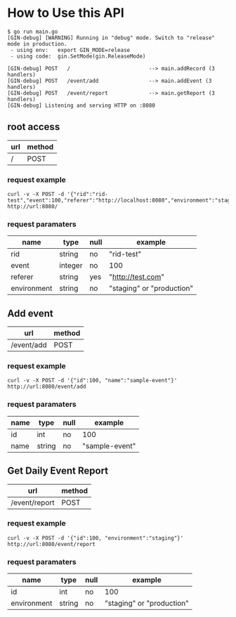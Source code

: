# How to Use this API

```
$ go run main.go
[GIN-debug] [WARNING] Running in "debug" mode. Switch to "release" mode in production.
 - using env:	export GIN_MODE=release
 - using code:	gin.SetMode(gin.ReleaseMode)

[GIN-debug] POST   /                         --> main.addRecord (3 handlers)
[GIN-debug] POST   /event/add                --> main.addEvent (3 handlers)
[GIN-debug] POST   /event/report             --> main.getReport (3 handlers)
[GIN-debug] Listening and serving HTTP on :8080
```

## root access

| url | method |
|---|---|
| / | POST |

### request example

```
curl -v -X POST -d '{"rid":"rid-test","event":100,"referer":"http://localhost:8080","environment":"staging"}' http://url:8080/
```

### request paramaters

| name        | type    | null | example                   |
|-------------|---------|------|---------------------------|
| rid         | string  | no   | "rid-test"                |
| event       | integer | no   | 100                       |
| referer     | string  | yes  | "http://test.com"         |
| environment | string  | no   | "staging" or "production" |

## Add event

| url | method |
|---|---|
| /event/add | POST |

### request example

```
curl -v -X POST -d '{"id":100, "name":"sample-event"}' http://url:8080/event/add
```

### request paramaters

| name        | type    | null | example                   |
|-------------|---------|------|---------------------------|
| id         | int  | no   | 100                |
| name       | string | no   | "sample-event"                       |

## Get Daily Event Report

| url | method |
|---|---|
| /event/report | POST |

### request example

```
curl -v -X POST -d '{"id":100, "environment":"staging"}' http://url:8080/event/report
```

### request paramaters

| name        | type    | null | example                   |
|-------------|---------|------|---------------------------|
| id         | int  | no   | 100                |
| environment | string  | no   | "staging" or "production" |
